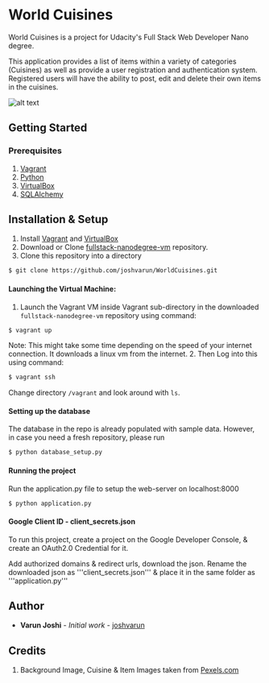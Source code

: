 # World Cuisines

World Cuisines is a project for Udacity's Full Stack Web Developer Nano degree. 

This application provides a list of items within a variety of categories (Cuisines) as well as provide a user registration and authentication system. Registered users will have the ability to post, edit and delete their own items in the cuisines.

![alt text](https://i.postimg.cc/zDKgG0Q3/Screenshot-2019-01-19-at-11-49-06-AM.png)


## Getting Started

### Prerequisites
1. [Vagrant](https://www.vagrantup.com)
2. [Python](https://www.python.org/downloads/)
3. [VirtualBox](https://www.virtualbox.org)
4. [SQLAlchemy](https://www.sqlalchemy.org)

## Installation & Setup

1. Install [Vagrant](https://www.vagrantup.com) and [VirtualBox](https://www.virtualbox.org)
2. Download or Clone [fullstack-nanodegree-vm](https://github.com/udacity/fullstack-nanodegree-vm) repository.
3. Clone this repository into a directory 

```bash
$ git clone https://github.com/joshvarun/WorldCuisines.git
```

#### Launching the Virtual Machine:

1. Launch the Vagrant VM inside Vagrant sub-directory in the downloaded `fullstack-nanodegree-vm` repository using command:
  ```bash
$ vagrant up
```
Note: This might take some time depending on the speed of your internet connection. It downloads a linux vm from the internet.
2. Then Log into this using command:
```bash  
$ vagrant ssh
```
Change directory `/vagrant` and look around with `ls`.

#### Setting up the database
The database in the repo is already populated with sample data. However, in case you need a fresh repository, please run 

```bash
$ python database_setup.py
```

#### Running the project
Run the application.py file to setup the web-server on localhost:8000

```bash
$ python application.py
```
#### Google Client ID - client_secrets.json

To run this project, create a project on the Google Developer Console, & create an OAuth2.0 Credential for it.

Add authorized domains & redirect urls, download the json. Rename the downloaded json as '''client_secrets.json''' & place it in the same folder as '''application.py'''

## Author
* **Varun Joshi** - *Initial work* - [joshvarun](https://github.com/joshvarun)

## Credits
1. Background Image, Cuisine & Item Images taken from [Pexels.com](https://www.pexels.com)

